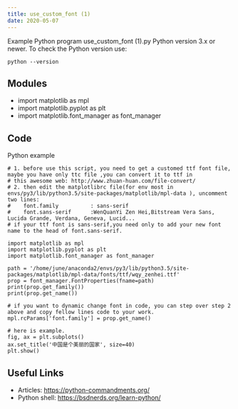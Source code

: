 ```yaml
---
title: use_custom_font (1)
date: 2020-05-07
---
```

Example Python program use_custom_font (1).py
Python version 3.x or newer.
To check the Python version use:

    python --version

## Modules

* import matplotlib as mpl
* import matplotlib.pyplot as plt
* import matplotlib.font_manager as font_manager

## Code

Python example

    # 1. before use this script, you need to get a customed ttf font file, maybe you have only ttc file ,you can convert it to ttf in
    # this awesome web: http://www.zhuan-huan.com/file-convert/
    # 2. then edit the matplotlibrc file(for env most in envs/py3/lib/python3.5/site-packages/matplotlib/mpl-data ), uncomment two lines:
    #    font.family          : sans-serif
    #    font.sans-serif      :WenQuanYi Zen Hei,Bitstream Vera Sans, Lucida Grande, Verdana, Geneva, Lucid...
    # if your ttf font is sans-serif,you need only to add your new font name to the head of font.sans-serif.
    
    import matplotlib as mpl
    import matplotlib.pyplot as plt
    import matplotlib.font_manager as font_manager
    
    path = '/home/june/anaconda2/envs/py3/lib/python3.5/site-packages/matplotlib/mpl-data/fonts/ttf/wqy_zenhei.ttf'
    prop = font_manager.FontProperties(fname=path)
    print(prop.get_family())
    print(prop.get_name())
    
    # if you want to dynamic change font in code, you can step over step 2 above and copy fellow lines code to your work.
    mpl.rcParams['font.family'] = prop.get_name()
    
    # here is example.
    fig, ax = plt.subplots()
    ax.set_title('中国是个美丽的国家', size=40)
    plt.show()

## Useful Links

- Articles: https://python-commandments.org/
- Python shell: https://bsdnerds.org/learn-python/
